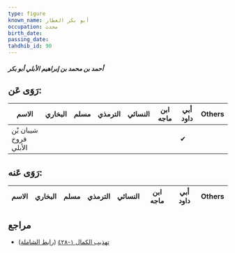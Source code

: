 ```yaml
---
type: figure
known_name: أبو بكر العطار
occupation: محدث
birth_date:
passing_date:
tahdhib_id: 90
---
```

##### أحمد بن محمد بن إبراهيم الأبلي أبو بكر

## رَوَى عَن:
| الاسم                 | البخاري | مسلم | الترمذي | النسائي | ابن ماجه | أبي داود | Others |
| --------------------- | ------- | ---- | ------- | ------- | -------- | -------- | ------ |
| شيبان بْن فروخ الأبلي |         |      |         |         |          | ✔        |        |
## رَوَى عَنه:
| الاسم | البخاري | مسلم | الترمذي | النسائي | ابن ماجه | أبي داود | Others |
| ----- | ------- | ---- | ------- | ------- | -------- | -------- | ------ |
## مراجع
- [تهذيب الكمال ١-٤٢٨](obsidian://open?vault=Tahdhib-al-Kamal&file=Figures/٩٠-أحمد%20بن%20محمد%20بن%20إبراهيم%20الأبلي%20أبو%20بكر) ([رابط الشاملة](https://shamela.ws/book/3722/427))